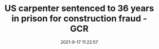 ---
"title": "US carpenter sentenced to 36 years in prison for construction fraud - GCR"
"date": "2021-9-17 11:22:57"
"feed_name": "GOOGLENEWSCONSTRUCTION"
"feed_website": "https://news.google.com/search?q=construction%2Bincident&hl=en-US&gl=US&ceid=US:en"
"feed_rss": "https://news.google.com/rss/search?q=construction%2Bincident&hl=en-US&gl=US&ceid=US:en"
"link": "https://www.globalconstructionreview.com/us-carpenter-sentenced-to-36-years-in-prison-for-construction-fraud/"
"file": "_posts/2021-1-1-c86e2315a29b6d6167fbe2e2d72e5acdff0be0a9.md"
"accident": "0"
"drilling": "0"
"dead": "0"
"injured": "0"
---